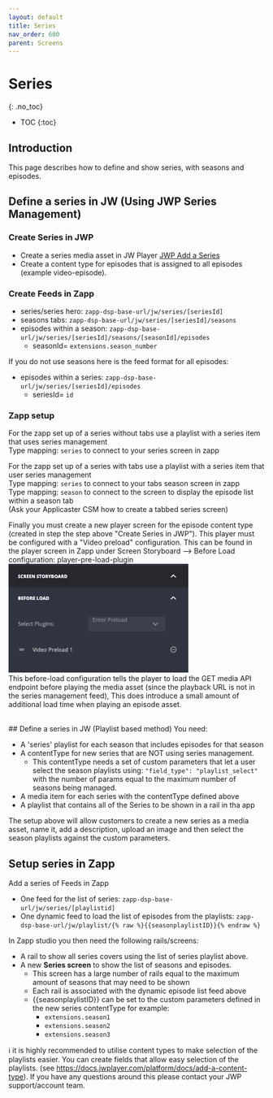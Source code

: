 ```yaml
---
layout: default
title: Series
nav_order: 600
parent: Screens
---
```

# Series
{: .no_toc}

- TOC
{:toc}

## Introduction
This page describes how to define and show series, with seasons and episodes.

## Define a series in JW (Using JWP Series Management)

### Create Series in JWP
- Create a series media asset in JW Player [JWP Add a Series](https://docs.jwplayer.com/platform/docs/add-a-series)
- Create a content type for episodes that is assigned to all episodes (example video-episode).  

### Create Feeds in Zapp
- series/series hero: `zapp-dsp-base-url/jw/series/[seriesId]` 
- seasons tabs: `zapp-dsp-base-url/jw/series/[seriesId]/seasons`
- episodes within a season: `zapp-dsp-base-url/jw/series/[seriesId]/seasons/[seasonId]/episodes`
  - seasonId= `extensions.season_number`

If you do not use seasons here is the feed format for all episodes:  

- episodes within a series: `zapp-dsp-base-url/jw/series/[seriesId]/episodes`
   * seriesId= `id`

### Zapp setup
For the zapp set up of a series without tabs use a playlist with a series item that uses series management  
Type mapping: `series` to connect to your series screen in zapp  

For the zapp set up of a series with tabs use a playlist with a series item that user series management  
Type mapping: `series` to connect to your tabs season screen in zapp  
Type mapping: `season` to connect to the screen to display the episode list within a season tab  
(Ask your Applicaster CSM how to create a tabbed series screen)  

Finally you must create a new player screen for the episode content type (created in step the step above "Create Series in JWP"). This player must be configured with a "Video preload" configuration. This can be found in the player screen in Zapp under Screen Storyboard --> Before Load configuration:
player-pre-load-plugin  <br>
<img src="./img/player-pre-load-plugin.png"><br>
This before-load configuration tells the player to load the GET media API endpoint before playing the media asset (since the playback URL is not in the series management feed), This does introduce a small amount of additional load time when playing an episode asset.  

<br>
## Define a series in JW (Playlist based method)  
You need:  

- A 'series' playlist for each season that includes episodes for that season
- A contentType for new series that are NOT using series management. 
  * This contentType needs a set of custom parameters that let a user select the season playlists using: `"field_type": "playlist_select"` with the number of params equal to the maximum number of seasons being managed.
- A media item for each series with the contentType defined above 
- A playlist that contains all of the Series to be shown in a rail in tha app 
 
 The setup above will allow customers to create a new series as a media asset, name it, add a description, upload an image and then select the season playlists against the custom parameters.  

## Setup series in Zapp
Add a series of Feeds in Zapp  
- One feed for the list of series: `zapp-dsp-base-url/jw/series/[playlistid]` 
- One dynamic feed to load the list of episodes from the playlists: `zapp-dsp-base-url/jw/playlist/{% raw %}{{seasonplaylistID}}{% endraw %}`

In Zapp studio you then need the following rails/screens:  
- A rail to show all series covers using the list of series playlist above. 
- A new **Series screen** to show the list of seasons and episodes. 
  * This screen has a large number of rails equal to the maximum amount of seasons that may need to be shown
  * Each rail is associated with the dynamic episode list feed above
  * {{seasonplaylistID}} can be set to the custom parameters defined in the new series contentType for example:
    + `extensions.season1`
    + `extensions.season2`
    + `extensions.season3`

  
ℹ️ it is highly recommended to utilise content types to make selection of the playlists easier. You can create fields that allow easy selection of the playlists. (see https://docs.jwplayer.com/platform/docs/add-a-content-type). If you have any questions around this please contact your JWP support/account team. 

